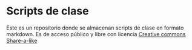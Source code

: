 # Scripts de clase

Este es un repositorio donde se almacenan scripts de clase en formato markdown. Es de acceso público y libre con licencia [Creative commons Share-a-like](https://creativecommons.org/licenses/by-sa/4.0/legalcode)
